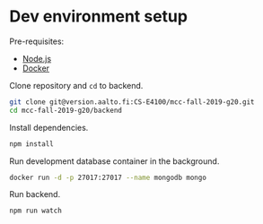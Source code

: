 # Dev environment setup

Pre-requisites:
* [Node.js](https://github.com/nvm-sh/nvm)
* [Docker](https://docs.docker.com/install/)

Clone repository and `cd` to backend.

```bash
git clone git@version.aalto.fi:CS-E4100/mcc-fall-2019-g20.git
cd mcc-fall-2019-g20/backend
```

Install dependencies.

```bash
npm install
```

Run development database container in the background.

```bash
docker run -d -p 27017:27017 --name mongodb mongo
```

Run backend.

```bash
npm run watch
```
